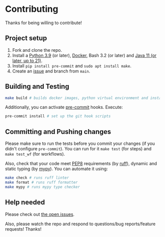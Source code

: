 # Contributing

Thanks for being willing to contribute!

## Project setup

1. Fork and clone the repo.
2. Install a [Python 3.9](https://www.python.org/downloads/release/python-390/) (or later), [Docker](https://docs.docker.com/engine/install/), Bash 3.2 (or later) and [Java 11 (or later, up to 21)](http://www.oracle.com/technetwork/java/javase/downloads/index.html).
3. Install `pip install pre-commit` and `sudo apt install make`.
4. Create an [issue](https://github.com/BostonGene/pyigmap/issues) and branch from `main`.

## Building and Testing

```bash
make build # builds docker images, python virtual environment and installs requirements
```

Additionally, you can activate [pre-commit](https://pre-commit.com/) hooks. Execute:

```bash
pre-commit install # set up the git hook scripts
```

## Committing and Pushing changes

Please make sure to run the tests before you commit your changes (if you didn't configure `pre-commit`). You can run for it `make test` (for steps) and `make test_wf` (for workflows).  

Also, check that your code meet [PEP8](https://peps.python.org/pep-0008/) requirements (by [ruff](https://github.com/astral-sh/ruff)), dynamic and static typing (by [mypy](https://github.com/python/mypy)). You can automate it using:
```bash
make check # runs ruff linter
make format # runs ruff formatter
make mypy # runs mypy type checker
```

## Help needed

Please check out [the open issues](https://github.com/BostonGene/pyigmap/issues).

Also, please watch the repo and respond to questions/bug reports/feature requests! Thanks!